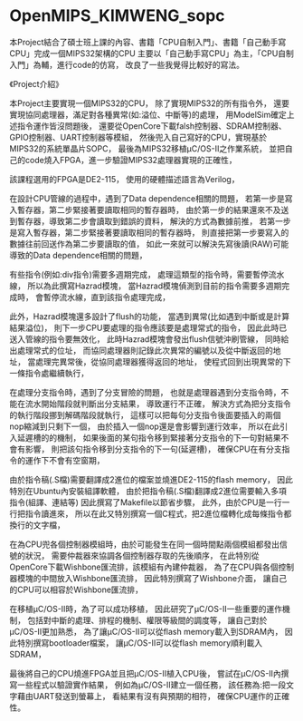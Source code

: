 # OpenMIPS_KIMWENG_sopc
本Project結合了碩士班上課的內容、書籍「CPU自制入門」、書籍「自己動手寫CPU」完成一個MIPS32架構的CPU
主要以「自己動手寫CPU」為主，「CPU自制入門」為輔，進行code的仿寫，
改良了一些我覺得比較好的寫法。

《Project介紹》

本Project主要實現一個MIPS32的CPU，
除了實現MIPS32的所有指令外，
還要實現協同處理器，滿足對各種異常(如:溢位、中斷等)的處理，
用ModelSim確定上述指令運作皆沒問題後，
還要從OpenCore下載falsh控制器、SDRAM控制器、GPIO控制器、UART控制器等模組，
然後兜入自己寫好的CPU，實現基於MIPS32的系統單晶片SOPC，
最後為MIPS32移植μC/OS-II之作業系統，
並把自己的code燒入FPGA，進一步驗證MIPS32處理器實現的正確性，

該課程選用的FPGA是DE2-115，
使用的硬體描述語言為Verilog，

在設計CPU管線的過程中，遇到了Data dependence相關的問題，
若第一步是寫入暫存器，第二步緊接著要讀取相同的暫存器時，
由於第一步的結果還來不及送到暫存器，導致第二步會讀取到錯誤的資料，
解決的方式為數據前推，
若第一步是寫入暫存器，第二步緊接著要讀取相同的暫存器時，
則直接把第一步要寫入的數據往前回送作為第二步要讀取的值，
如此一來就可以解決先寫後讀(RAW)可能導致的Data dependence相關的問題，

有些指令(例如:div指令)需要多週期完成，
處理這類型的指令時，需要暫停流水線，
所以為此撰寫Hazrad模塊，
當Hazrad模塊偵測到目前的指令需要多週期完成時，
會暫停流水線，直到該指令處理完成，

此外，Hazrad模塊還多設計了flush的功能，
當遇到異常(比如遇到中斷或是計算結果溢位)，
則下一步CPU要處理的指令應該要是處理常式的指令，
因此此時已送入管線的指令要無效化，
此時Hazrad模塊會發出flush信號沖刷管線，
同時給出處理常式的位址，
而協同處理器則記錄此次異常的編號以及從中斷返回的地址，
當處理完異常後，從協同處理器獲得返回的地址，
使程式回到出現異常的下一條指令處繼續執行，

在處理分支指令時，遇到了分支冒險的問題，
也就是處理器遇到分支指令時，不能在流水開始階段就判斷出分支結果，
導致運行不正確，
解決方式為把分支指令的執行階段挪到解碼階段就執行，
這樣可以把每句分支指令後面要插入的兩個nop縮減到只剩下一個，
由於插入一個nop還是會影響到運行效率，
所以在此引入延遲槽的的機制，
如果後面的某句指令移到緊接著分支指令的下一句對結果不會有影響，
則把該句指令移到分支指令的下一句(延遲槽)，
確保CPU在有分支指令的運作下不會有空窗期，

由於指令稿(.S檔)需要翻譯成2進位的檔案並燒進DE2-115的flash memory，
因此特別在Ubuntu內安裝組譯軟體，
由於把指令稿(.S檔)翻譯成2進位需要輸入多項指令(組譯、連結等)
因此撰寫了Makefile以節省步驟，
此外，由於CPU是一行一行把指令讀進來，
所以在此又特別撰寫一個C程式，把2進位檔轉化成每條指令都換行的文字檔，

在為CPU兜各個控制器模組時，由於可能發生在同一個時間點兩個模組都發出信號的狀況，
需要仲裁器來協調各個控制器存取的先後順序，
在此特別從OpenCore下載Wishbone匯流排，該模組有內建仲裁器，
為了在CPU與各個控制器模塊的中間放入Wishbone匯流排，
因此特別撰寫了Wishbone介面，
讓自己的CPU可以相容於Wishbone匯流排，

在移植μC/OS-II時，為了可以成功移植，
因此研究了μC/OS-II一些重要的運作機制，
包括對中斷的處理、排程的機制、權限等級間的調度等，
讓自己對於μC/OS-II更加熟悉，
為了讓μC/OS-II可以從flash memory載入到SDRAM內，
因此特別撰寫bootloader檔案，
讓μC/OS-II可以從flash memory順利載入SDRAM，

最後將自己的CPU燒進FPGA並且把μC/OS-II植入CPU後，
嘗試在μC/OS-II內撰寫一些程式以驗證實作結果，
例如為μC/OS-II建立一個任務，
該任務為:把一段文字藉由UART發送到螢幕上，
看結果有沒有與預期的相符，
確保CPU運作的正確性。
